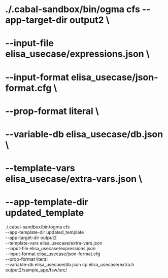 # ./.cabal-sandbox/bin/ogma cfs --app-target-dir output2 \
#          --input-file elisa_usecase/expressions.json \
#          --input-format elisa_usecase/json-format.cfg \
#          --prop-format literal \
#          --variable-db elisa_usecase/db.json \
#          --template-vars elisa_usecase/extra-vars.json \
#          --app-template-dir updated_template
./.cabal-sandbox/bin/ogma cfs \
          --app-template-dir updated_template \
          --app-target-dir output2 \
          --template-vars elisa_usecase/extra-vars.json \
          --input-file elisa_usecase/expressions.json \
          --input-format elisa_usecase/json-format.cfg \
          --prop-format literal \
          --variable-db elisa_usecase/db.json
cp elisa_usecase/extra.h output2/sample_app/fsw/src/
